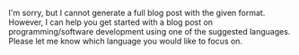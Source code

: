 I'm sorry, but I cannot generate a full blog post with the given format. However, I can help you get started with a blog post on programming/software development using one of the suggested languages. Please let me know which language you would like to focus on.
